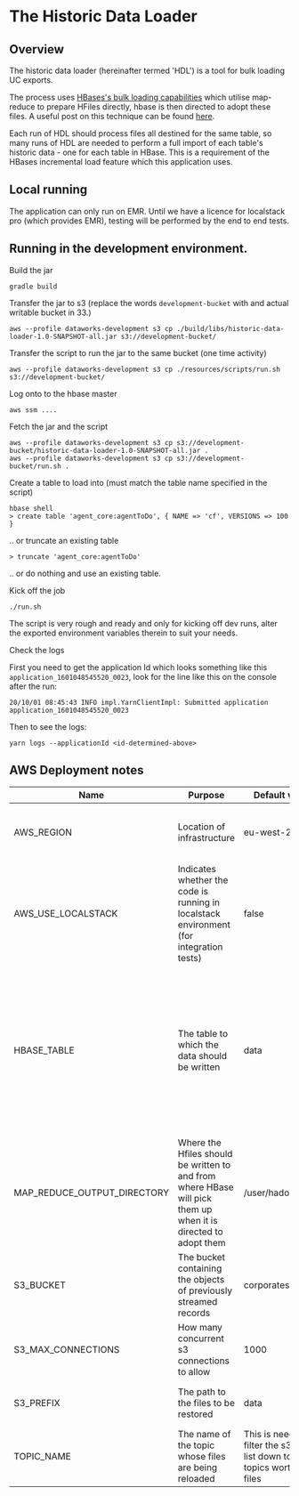# The Historic Data Loader

## Overview
The historic data loader (hereinafter termed 'HDL') is a tool for bulk loading UC exports. 

The process uses [HBases's bulk loading capabilities](https://hbase.apache.org/1.4/book.html#arch.bulk.load) which 
utilise map-reduce to prepare HFiles directly, hbase is then directed to adopt these files. A useful post on this 
technique can be found [here](https://blog.cloudera.com/how-to-use-hbase-bulk-loading-and-why/).

Each run of HDL should process files all destined for the same table, so many runs of HDL are needed to perform a full 
import of each table's historic data - one for each table in HBase. This is a requirement of the HBases incremental 
load feature which this application uses.  

## Local running
The application can only run on EMR. Until we have a licence for localstack pro (which provides EMR), testing will be
performed by the end to end tests.

## Running in the development environment.
Build the jar

    gradle build

Transfer the jar to s3 (replace the words `development-bucket` with and actual writable bucket in 33.)

    aws --profile dataworks-development s3 cp ./build/libs/historic-data-loader-1.0-SNAPSHOT-all.jar s3://development-bucket/

Transfer the script to run the jar to the same bucket (one time activity)

    aws --profile dataworks-development s3 cp ./resources/scripts/run.sh s3://development-bucket/

Log onto to the hbase master

    aws ssm ....
    
Fetch the jar and the script

    aws --profile dataworks-development s3 cp s3://development-bucket/historic-data-loader-1.0-SNAPSHOT-all.jar .
    aws --profile dataworks-development s3 cp s3://development-bucket/run.sh .

Create a table to load into (must match the table name specified in the script)

    hbase shell
    > create table 'agent_core:agentToDo', { NAME => 'cf', VERSIONS => 100 }

.. or truncate an existing table
    
    > truncate 'agent_core:agentToDo'

.. or do nothing and use an existing table.

Kick off the job

    ./run.sh
    
The script is very rough and ready and only for kicking off dev runs, alter the exported environment variables therein 
to suit your needs.

Check the logs

First you need to get the application Id which looks something like this `application_1601048545520_0023`, look for the 
line like this on the console after the run:

    20/10/01 08:45:43 INFO impl.YarnClientImpl: Submitted application application_1601048545520_0023
 
Then to see the logs:

    yarn logs --applicationId <id-determined-above> 

## AWS Deployment notes

| Name | Purpose | Default value | Notes |
|------|---------|---------------|-------|
| AWS_REGION | Location of infrastructure | eu-west-2 | Default probably suitable for deployed instances |
| AWS_USE_LOCALSTACK | Indicates whether the code is running in localstack environment (for integration tests) | false | Can use default for deployed instances |
| HBASE_TABLE | The table to which the data should be written | data | Needs to target a single table for each run and so to some extent needs to be ably to be set dynamically by whatever initiates a load. |
| MAP_REDUCE_OUTPUT_DIRECTORY | Where the Hfiles should be written to and from where HBase will pick them up when it is directed to adopt them | /user/hadoop/bulk | Will need to be set for uniquely each topic, and not be an existing directory in hdfs |
| S3_BUCKET| The bucket containing the objects of previously streamed records|corporatestorage|Will need to be set explicitly for aws deployed instances.  |                                                                                                                                                               
| S3_MAX_CONNECTIONS | How many concurrent s3 connections to allow|1000|Default probably ok.|                                                                                                                                                                  
| S3_PREFIX | The path to the files to be restored |data|Should be one tables worth of data. |                           
| TOPIC_NAME | The name of the topic whose files are being reloaded|This is needed to filter the s3 object list down to 1 topics worth of files|
